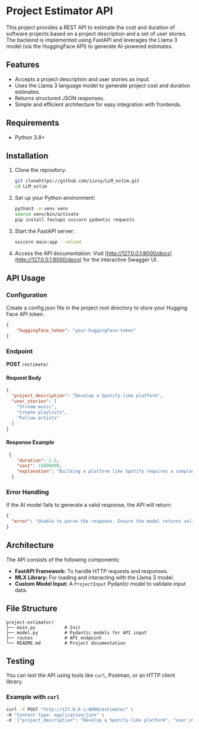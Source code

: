 # Project Estimator API

This project provides a REST API to estimate the cost and duration of software projects based on a project description and a set of user stories. The backend is implemented using FastAPI and leverages the Llama 3 model (via the HuggingFace API) to generate AI-powered estimates.

## Features

- Accepts a project description and user stories as input.
- Uses the Llama 3 language model to generate project cost and duration estimates.
- Returns structured JSON responses.
- Simple and efficient architecture for easy integration with frontends.

## Requirements

- Python 3.8+




## Installation

1. Clone the repository:
   ```bash
   git clonehttps://github.com/iivvy/LLM_estim.git
   cd LLM_estim
   ```

2. Set up your Python environment:
   ```bash
   python3 -m venv venv
   source venv/bin/activate
   pip install fastapi uvicorn pydantic requests 

   ```

3. Start the FastAPI server:
   ```bash
   uvicorn main:app --reload
   ```

4. Access the API documentation:
   Visit [http://127.0.0.1:8000/docs](http://127.0.0.1:8000/docs) for the interactive Swagger UI.

## API Usage
### Configuration 
Create a config.json file in the project root directory to store your Hugging Face API token.
```json
{
    "huggingface_token": "your-huggingface-token"
}
```

### Endpoint

**POST** `/estimate/`

#### Request Body

```json
{
  "project_description": "Develop a Spotify-like platform",
  "user_stories": [
    "Stream music",
    "Create playlists",
    "Follow artists"
  ]
}
```

#### Response Example

```json
 {
    "duration": 2.5,
    "cost": 15000000,
    "explanation": "Building a platform like Spotify requires a complex architecture, including a scalable backend, a robust music database, and a user-friendly frontend. The estimated duration is 2.5 years, considering the complexity of the project and the need for a team of experienced developers, designers, and project managers. The estimated cost is $15 million, taking into account the need for a large team, infrastructure, and testing. The project will require a significant amount of time and resources to develop a high-quality platform that can handle a large user base and a vast music library."
  }

```

### Error Handling

If the AI model fails to generate a valid response, the API will return:

```json
{
  "error": "Unable to parse the response. Ensure the model returns valid JSON. Raw response: ..."
}
```

## Architecture

The API consists of the following components:

- **FastAPI Framework:** To handle HTTP requests and responses.
- **MLX Library:** For loading and interacting with the Llama 3 model.
- **Custom Model Input:** A `ProjectInput` Pydantic model to validate input data.

## File Structure

```
project-estimator/
├── main.py           # Init
├── model.py          # Pydantic models for API input
├── routes            # API endpoint
└── README.md         # Project documentation
```

## Testing

You can test the API using tools like `curl`, Postman, or an HTTP client library.

### Example with `curl`

```bash
curl -X POST "http://127.0.0.1:8000/estimate/" \
-H "Content-Type: application/json" \
-d '{"project_description": "Develop a Spotify-like platform", "user_stories": ["Stream music", "Create playlists", "Follow artists"]}'
```

<!-- ## Limitations

- The cost and duration estimates are approximate and based on predefined assumptions by the AI model.
- Requires macOS with Apple Silicon to leverage the MLX library effectively.

## Future Enhancements

- Add authentication to secure the API.
- Improve model prompt engineering for more accurate results.
- Add support for multiple LLMs and configurable backends.
- Implement frontend integration and deployment.
 -->
